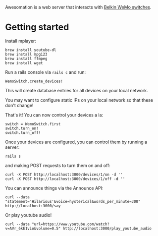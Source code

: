 Awesomation is a web server that interacts with [Belkin WeMo switches](http://www.amazon.com/WeMo-Electronics-Anywhere-Automation-Smartphones/dp/B00BB2MMNE).

# Getting started

Install mplayer:

    brew install youtube-dl
    brew install mpg123
    brew install ffmpeg
    brew install wget

Run a rails console via `rails c` and run:

    WemoSwitch.create_devices!

This will create database entries for all devices on your local network.

You may want to configure static IPs on your local network so that these don't change!

That's it! You can now control your devices a la:

    switch = WemoSwitch.first
    switch.turn_on!
    switch.turn_off!

Once your devices are configured, you can control them by running a server:

    rails s

and making POST requests to turn them on and off:

    curl -X POST http://localhost:3000/devices/1/on -d ''
    curl -X POST http://localhost:3000/devices/1/off -d ''

You can announce things via the Announce API:

    curl --data "statement='Hilarious'&voice=hysterical&words_per_minute=300" http://localhost:3000/say

Or play youtube audio!

    curl --data "url=https://www.youtube.com/watch?v=AVr_6kE1vio&volume=0.5" http://localhost:3000/play_youtube_audio